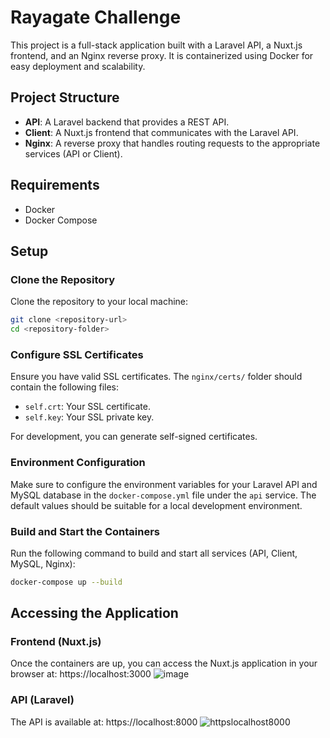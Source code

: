 # Rayagate Challenge

This project is a full-stack application built with a Laravel API, a Nuxt.js frontend, and an Nginx reverse proxy. It is containerized using Docker for easy deployment and scalability.

## Project Structure

- **API**: A Laravel backend that provides a REST API.
- **Client**: A Nuxt.js frontend that communicates with the Laravel API.
- **Nginx**: A reverse proxy that handles routing requests to the appropriate services (API or Client).

## Requirements

- Docker
- Docker Compose

## Setup

### Clone the Repository

Clone the repository to your local machine:

```bash
git clone <repository-url>
cd <repository-folder>
```

### Configure SSL Certificates

Ensure you have valid SSL certificates. The `nginx/certs/` folder should contain the following files:

- `self.crt`: Your SSL certificate.
- `self.key`: Your SSL private key.

For development, you can generate self-signed certificates.

### Environment Configuration

Make sure to configure the environment variables for your Laravel API and MySQL database in the `docker-compose.yml` file under the `api` service. The default values should be suitable for a local development environment.

### Build and Start the Containers

Run the following command to build and start all services (API, Client, MySQL, Nginx):

```bash
docker-compose up --build
```

## Accessing the Application

### Frontend (Nuxt.js)

Once the containers are up, you can access the Nuxt.js application in your browser at: https://localhost:3000
![image](https://github.com/user-attachments/assets/acc139af-a4b9-4efc-9f3f-e1670840932e)

### API (Laravel)

The API is available at: https://localhost:8000
![httpslocalhost8000](https://github.com/user-attachments/assets/40d73a24-e889-4f4c-8f9a-0165e65e3c47)

